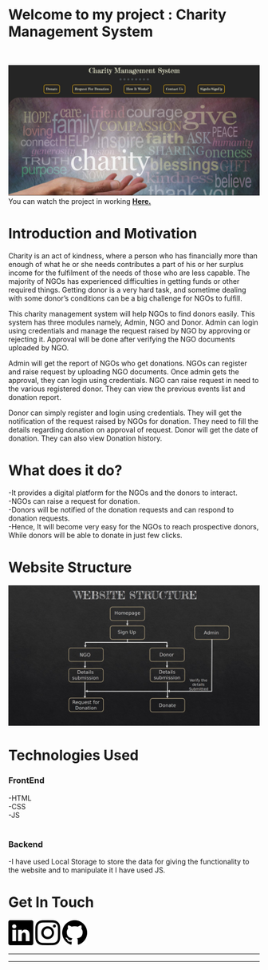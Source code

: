 # Welcome to my project : Charity Management System
<br>

[![Welcome Screen](IMAGES/Welcome.jpeg)][Youtube]
You can watch the project in working **[Here.][Youtube]**

# Introduction and Motivation

Charity is an act of kindness, where a person who has financially more than enough of what he or she needs contributes a part of his or her surplus income for the fulfilment of the needs of those who are less capable. The majority of NGOs has experienced difficulties in getting funds or other required things. Getting donor is a very hard task, and sometime dealing with some donor’s conditions can be a big challenge for NGOs to fulfill.<br>

This charity management system will help NGOs to find donors easily. This system has three modules namely, Admin, NGO and Donor. Admin can login using credentials and manage the request raised by NGO by approving or rejecting it. Approval will be done after verifying the NGO documents uploaded by NGO.<br>

Admin will get the report of NGOs who get donations. NGOs can register and raise request by uploading NGO documents. Once admin gets the approval, they can login using credentials. NGO can raise request in need to the various registered donor. They can view the previous events list and donation report.<br>

Donor can simply register and login using credentials. They will get the notification of the request raised by NGOs for donation. They need to fill the details regarding donation on approval of request. Donor will get the date of donation. They can also view Donation history.

# What does it do?
-It provides a digital platform for the NGOs and the donors to interact.<br>
-NGOs can raise a request for donation.<br>
-Donors will be notified of the donation requests and can respond to donation requests.<br>
-Hence, It will become very easy for the NGOs to reach prospective donors, While donors will be able to donate in just few clicks.
# Website Structure
![Website Structure](IMAGES/WebsiteStructure.jpeg)

# Technologies Used
### FrontEnd
-HTML<br>
-CSS<br>
-JS<br>
<br>
### Backend
-I have used Local Storage to store the data for giving the functionality to the website and to manipulate it I have used JS.

# Get In Touch
[![](IMAGES/linkedin.png)](LinkedIn)
[![](IMAGES/instagram.png)](Instagram)
[![](IMAGES/github.png)](GitHub)
**********
*********


[Youtube]: <https://youtu.be/pc-hVD-qUNM>
[Instagram]: <https://www.instagram.com/pmohit_404/>
[LinkedIn]: <https://www.linkedin.com/in/aystic/>
[GitHub]: <https://github.com/aystic>